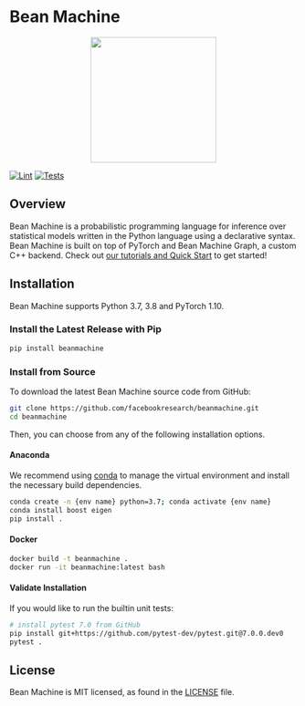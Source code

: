 # Bean Machine
<div align="center">
  <a href="http://beanmachine.org"> <img width="220px" height="220px" src="website/static/img/beanmachine.png"></a>
</div>

[![Lint](https://github.com/facebookresearch/beanmachine/actions/workflows/lint.yml/badge.svg)](https://github.com/facebookresearch/beanmachine/actions/workflows/lint.yml)
[![Tests](https://github.com/facebookresearch/beanmachine/actions/workflows/test.yml/badge.svg)](https://github.com/facebookresearch/beanmachine/actions/workflows/test.yml)


## Overview

Bean Machine is a probabilistic programming language for inference over statistical models written in the Python language using a declarative syntax. Bean Machine is built on top of PyTorch and Bean Machine Graph, a custom C++ backend.
Check out [our tutorials and Quick Start](https://beanmachine.org/docs/quickstart) to get started!

## Installation
Bean Machine supports Python 3.7, 3.8 and PyTorch 1.10.

### Install the Latest Release with Pip

```bash
pip install beanmachine
```

### Install from Source

To download the latest Bean Machine source code from GitHub:

```bash
git clone https://github.com/facebookresearch/beanmachine.git
cd beanmachine
```

Then, you can choose from any of the following installation options.

#### Anaconda

We recommend using [conda](https://docs.conda.io/en/latest/) to manage the virtual environment and install the necessary build dependencies.

```bash
conda create -n {env name} python=3.7; conda activate {env name}
conda install boost eigen
pip install .
```

#### Docker

```bash
docker build -t beanmachine .
docker run -it beanmachine:latest bash
```

#### Validate Installation

If you would like to run the builtin unit tests:

```bash
# install pytest 7.0 from GitHub
pip install git+https://github.com/pytest-dev/pytest.git@7.0.0.dev0
pytest .
```

## License
Bean Machine is MIT licensed, as found in the [LICENSE](LICENSE) file.
